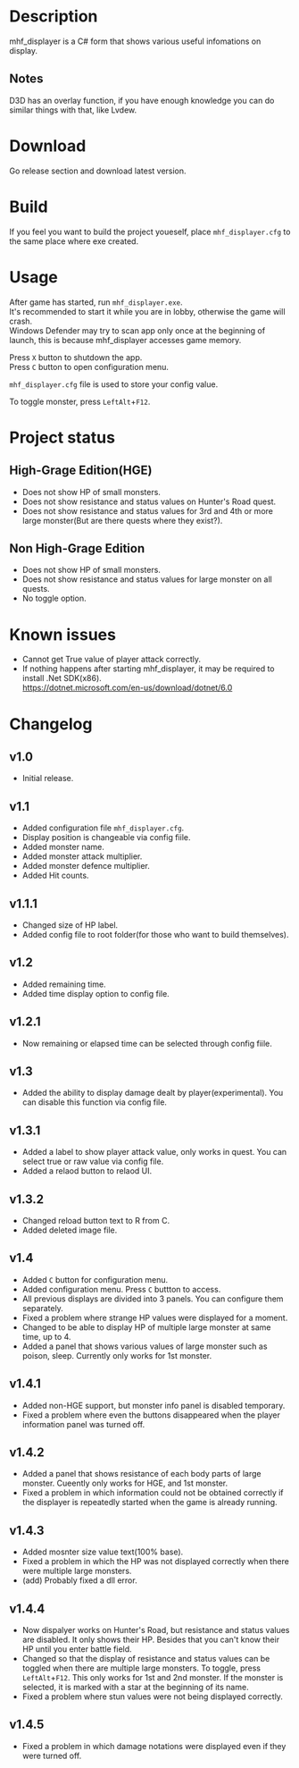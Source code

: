 # Description
mhf_displayer is a C# form that shows various useful infomations on display.  

## Notes
D3D has an overlay function, if you have enough knowledge you can do similar things with that, like Lvdew.  

# Download
Go release section and download latest version.

# Build
If you feel you want to build the project youeself, place `mhf_displayer.cfg` to the same place where exe created.

# Usage
After game has started, run `mhf_displayer.exe`.  
It's recommended to start it while you are in lobby, otherwise the game will crash.  
Windows Defender may try to scan app only once at the beginning of launch, this is because mhf_displayer accesses game memory.  

Press `X` button to shutdown the app.  
Press `C` button to open configuration menu.

`mhf_displayer.cfg` file is used to store your config value.  

To toggle monster, press `LeftAlt`+`F12`.

# Project status

## High-Grage Edition(HGE)
- Does not show HP of small monsters.
- Does not show resistance and status values on Hunter's Road quest.
- Does not show resistance and status values for 3rd and 4th or more large monster(But are there quests where they exist?).

## Non High-Grage Edition
- Does not show HP of small monsters.
- Does not show resistance and status values for large monster on all quests.
- No toggle option.

# Known issues
- Cannot get True value of player attack correctly.  
- If nothing happens after starting mhf_displayer, it may be required to install .Net SDK(x86).  
https://dotnet.microsoft.com/en-us/download/dotnet/6.0


# Changelog

## v1.0
- Initial release.

## v1.1
- Added configuration file `mhf_displayer.cfg`.  
- Display position is changeable via config fiile.  
- Added monster name.  
- Added monster attack multiplier.  
- Added monster defence multiplier.  
- Added Hit counts.

## v1.1.1
- Changed size of HP label.  
- Added config file to root folder(for those who want to build themselves).

## v1.2
- Added remaining time.  
- Added time display option to config file.  

## v1.2.1
- Now remaining or elapsed time can be selected through config fiile.  

## v1.3
- Added the ability to display damage dealt by player(experimental). You can disable this function via config file.

## v1.3.1
- Added a label to show player attack value, only works in quest. You can select true or raw value via config file.  
- Added a relaod button to relaod UI.

## v1.3.2
- Changed reload button text to R from C.  
- Added deleted image file.  

## v1.4
- Added `C` button for configuration menu.  
- Added configuration menu. Press `C` buttton to access.  
- All previous displays are divided into 3 panels. You can configure them separately.  
- Fixed a problem where strange HP values were displayed for a moment.  
- Changed to be able to display HP of multiple large monster at same time, up to 4.   
- Added a panel that shows various values of large monster such as poison, sleep. Currently only works for 1st monster.  

## v1.4.1
- Added non-HGE support, but monster info panel is disabled temporary.  
- Fixed a problem where even the buttons disappeared when the player information panel was turned off.

## v1.4.2
- Added a panel that shows resistance of each body parts of large monster. Cueently only works for HGE, and 1st monster.
- Fixed a problem in which information could not be obtained correctly if the displayer is repeatedly started when the game is already running.

## v1.4.3
- Added mosnter size value text(100% base).
- Fixed a problem in which the HP was not displayed correctly when there were multiple large monsters.
- (add) Probably fixed a dll error.

## v1.4.4
- Now dispalyer works on Hunter's Road, but resistance and status values are disabled. It only shows their HP. Besides that you can't know their HP until you enter battle field.
- Changed so that the display of resistance and status values can be toggled when there are multiple large monsters. To toggle, press `LeftAlt`+`F12`. This only works for 1st and 2nd monster. If the monster is selected, it is marked with a star at the beginning of its name.
- Fixed a problem where stun values were not being displayed correctly.

## v1.4.5
- Fixed a problem in which damage notations were displayed even if they were turned off.
